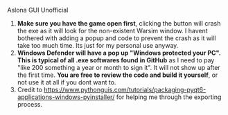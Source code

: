 Aslona GUI Unofficial

1) **Make sure you have the game open first**, clicking the button will crash the exe as it will look for the non-existent Warsim window. I havent bothered with adding a popup and code to prevent the crash as it will take too much time. Its just for my personal use anyway. 
2) **Windows Defender will have a pop up "Windows protected your PC". This is typical of all .exe softwares found in GitHub** as I need to pay "like 200 something a year or month to sign it". It will not show up after the first time. **You are free to review the code and build it yourself**, or not use it at all if you dont want to.
3) Credit to https://www.pythonguis.com/tutorials/packaging-pyqt6-applications-windows-pyinstaller/ for helping me through the exporting process.